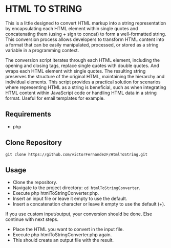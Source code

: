 # HTML TO STRING

This is a little designed to convert HTML markup into a string representation by encapsulating each HTML element within single quotes and concatenating them (using + sign to concat) to form a well-formatted string. This conversion process allows developers to transform HTML content into a format that can be easily manipulated, processed, or stored as a string variable in a programming context.

The conversion script iterates through each HTML element, including the opening and closing tags, replace single quotes with double quotes. And wraps each HTML element with single quotes. The resulting string preserves the structure of the original HTML, maintaining the hierarchy and individual elements. This script provides a practical solution for scenarios where representing HTML as a string is beneficial, such as when integrating HTML content within JavaScript code or handling HTML data in a string format. Useful for email templates for example.

## Requirements
- php

## Clone Repository
 ~~~~
 git clone https://github.com/victorFernandezF/HtmlToString.git
 ~~~~

## Usage
 - Clone the repository.
 - Navigate to the project directory: `cd htmlToStringConverter`.
 - Execute php htmlToStringConverter.php.
 - Insert an input file or leave it empty to use the default.          
 - Insert a concatenation character or leave it empty to use the default (+).     
 
  If you use custom input/output, your conversion should be done.
  Else continue with next steps.

 - Place the HTML you want to convert in the input file.
 - Execute php htmlToStringConverter.php again.
 - This should create an output file with the result.